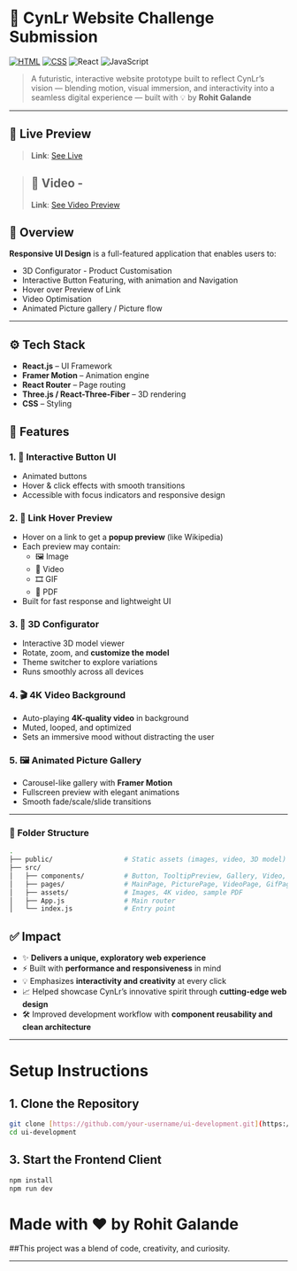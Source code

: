 # 🚀 CynLr Website Challenge Submission
[![HTML](https://img.shields.io/badge/HTML-5-orange)](https://developer.mozilla.org/en-US/docs/Web/HTML)
[![CSS](https://img.shields.io/badge/CSS-3-blue)](https://developer.mozilla.org/en-US/docs/Web/CSS)
![React](https://img.shields.io/badge/React-18.0.0-blue)
![JavaScript](https://img.shields.io/badge/JavaScript-ES6-yellow?logo=javascript&logoColor=white)


> A futuristic, interactive website prototype built to reflect CynLr’s vision — blending motion, visual immersion, and interactivity into a seamless digital experience — built with 💡 by **Rohit Galande**

---

## 📸 Live Preview

> **Link**: [See Live](https://ui-development-cynlr.netlify.app/)

> ## 📸 Video - 
> **Link**: [See Video Preview](https://www.loom.com/embed/11782127d63549d0b6ef11278727baaa)
> 
## 🧠 Overview

**Responsive UI Design** is a full-featured application that enables users to:

- 3D Configurator - Product Customisation
- Interactive Button Featuring, with animation and Navigation
- Hover over Preview of Link
- Video Optimisation
- Animated Picture gallery / Picture flow

---

## ⚙️ Tech Stack

- **React.js** – UI Framework  
- **Framer Motion** – Animation engine 
- **React Router** – Page routing  
- **Three.js / React-Three-Fiber** – 3D rendering  
- **CSS** – Styling 


## 🎯 Features

### 1. 🔘 Interactive Button UI
- Animated buttons 
- Hover & click effects with smooth transitions
- Accessible with focus indicators and responsive design

### 2. 🔗 Link Hover Preview
- Hover on a link to get a **popup preview** (like Wikipedia)
- Each preview may contain:
  - 🖼 Image
  - 🎥 Video
  - 🎞 GIF
  - 📄 PDF
- Built for fast response and lightweight UI

### 3. 🧊 3D Configurator
- Interactive 3D model viewer
- Rotate, zoom, and **customize the model**
- Theme switcher to explore variations
- Runs smoothly across all devices

### 4. 🎬 4K Video Background
- Auto-playing **4K-quality video** in background
- Muted, looped, and optimized
- Sets an immersive mood without distracting the user

### 5. 🖼 Animated Picture Gallery
- Carousel-like gallery with **Framer Motion**
- Fullscreen preview with elegant animations
- Smooth fade/scale/slide transitions

---

### 📁 Folder Structure

```bash
.
├── public/                  # Static assets (images, video, 3D model)
├── src/
│   ├── components/          # Button, TooltipPreview, Gallery, Video, Configurator
│   ├── pages/               # MainPage, PicturePage, VideoPage, GifPage, PDFPage
│   ├── assets/              # Images, 4K video, sample PDF
│   ├── App.js               # Main router
│   └── index.js             # Entry point
```

## ✅ Impact

- ✨ **Delivers a unique, exploratory web experience**  
- ⚡ Built with **performance and responsiveness** in mind  
- 💡 Emphasizes **interactivity and creativity** at every click  
- 📈 Helped showcase CynLr’s innovative spirit through **cutting-edge web design**  
- 🛠 Improved development workflow with **component reusability and clean architecture**

---

# Setup Instructions

## 1. Clone the Repository

```bash
git clone [https://github.com/your-username/ui-development.git](https://github.com/rohitgalande1032/UI-Development.git)
cd ui-development
```

## 3. Start the Frontend Client
```bash
npm install
npm run dev
```

# Made with ❤️ by Rohit Galande
##This project was a blend of code, creativity, and curiosity. 

---
